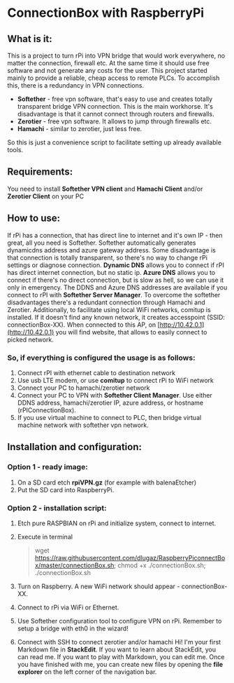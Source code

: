 # ConnectionBox with RaspberryPi

## What is it: 
This is a project to turn rPi into VPN bridge that would work everywhere, no matter the connection, firewall etc. At the same time it should use free software and not generate any costs for the user. This project started mainly to provide a reliable, cheap access to remote PLCs. To accomplish this, there is a redundancy in VPN connections.

-   **Softether** - free vpn software, that's easy to use and creates totally transparent bridge VPN connection. This is the main workhorse. It's disadvantage is that it cannot connect through routers and firewalls.
-   **Zerotier** - free vpn software. It allows to jump through firewalls etc.
-   **Hamachi** - similar to zerotier, just less free.

So this is just a convenience script to facilitate setting up already available tools. 
## Requirements:
You need to install **Softether VPN client** and **Hamachi Client** and/or **Zerotier Client** on your PC
## How to use: 
If rPi has a connection, that has direct line to internet and it's own IP - then great, all you need is Softether. 
Softether automatically generates dynamicdns address and azure gateway address. 
Some disadvantage is that connection is totally transparent, so there's no way to change rPi settings or diagnose connection. 
**Dynamic DNS** allows you to connect if rPI has direct internet connection, but no static ip. 
**Azure DNS** allows you to connect if there's no direct connection, but is slow as hell, so we can use it only in emergency. 
The DDNS and Azure DNS addresses are available if you connect to rPI with **Softether Server Manager**. 
To overcome the softether disadvantages there's a redundant connection through Hamachi and Zerotier. 
Additionally, to facilitate using local WiFi networks, comitup is installed. If it doesn't find any known network, it creates accesspoint (SSID: connectionBox-XX). When connected to this AP, on [http://10.42.0.1](http://10.42.0.1) you will find website, that allows to easily connect to picked network.

### So, if everything is configured the usage is as follows:

1.  Connect rPI with ethernet cable to destination network
2.  Use usb LTE modem, or use **comitup** to connect rPi to WiFi network
3.  Connect your PC to hamachi/zerotier network
4.  Connect your PC to VPN with **Softether Client Manager**. Use either DDNS address, hamachi/zerotier IP, azure address, or hostname (rPIConnectionBox).
5.  If you use virtual machine to connect to PLC, then bridge virtual machine network with softether vpn network.

## Installation and configuration: 

### Option 1 - ready image:

1.  On a SD card etch **rpiVPN.gz** (for example with balenaEtcher)
2.  Put the SD card into RaspberryPi.

### Option 2 - installation script:

1.  Etch pure RASPBIAN on rPi and initialize system, connect to internet.
    
2.  Execute in terminal
	>  wget https://raw.githubusercontent.com/dlugaz/RaspberryPiconnectBox/master/connectionBox.sh; chmod +x ./connectionBox.sh; ./connectionBox.sh
    
4.  Turn on Raspberry. A new WiFi network should appear - connectionBox-XX.
    
5.  Connect to rPi via WiFi or Ethernet.
    
6.  Use Softether configuration tool to configure VPN on rPi. Remember to setup a bridge with eth0 in the wizard!
    
7.  Connect with SSH to connect zerotier and/or hamachi
Hi! I'm your first Markdown file in **StackEdit**. If you want to learn about StackEdit, you can read me. If you want to play with Markdown, you can edit me. Once you have finished with me, you can create new files by opening the **file explorer** on the left corner of the navigation bar.

